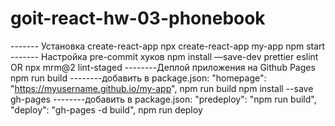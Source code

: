 # goit-react-hw-03-phonebook
------- Установка create-react-app
npx create-react-app my-app
npm start
------- Настройка pre-commit хуков 
npm install —save-dev prettier eslint OR npx mrm@2 lint-staged
--------Деплой приложения на Github Pages 
npm run build
--------добавить в package.json:
"homepage": "https://myusername.github.io/my-app", 
npm run build
npm install --save gh-pages
--------добавить в package.json:
"predeploy": "npm run build",
"deploy": "gh-pages -d build",
npm run deploy